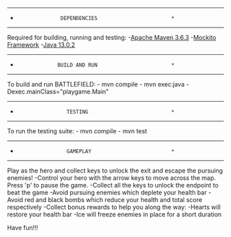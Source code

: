 *********************************************************
*	      	        DEPENDENCIES	 	   	            *
*********************************************************
Required for building, running and testing:
-[Apache Maven 3.6.3](https://maven.apache.org/download.cgi) 
-[Mockito Framework](https://search.maven.org/search?q=g:org.mockito%20AND%20a:mockito-core&core=gav)
-[Java 13.0.2](https://www.java.com/en/download/)

*********************************************************
*	      	       BUILD AND RUN	 	   	            *
*********************************************************
To build and run BATTLEFIELD:
	- mvn compile
	- mvn exec:java -Dexec.mainClass="playgame.Main"

*********************************************************
*	      	          TESTING		 	   	            *
*********************************************************
To run the testing suite:
	- mvn compile
	- mvn test

*********************************************************
*	      	          GAMEPLAY		 	   	            *
*********************************************************
Play as the hero and collect keys to unlock the exit
and escape the pursuing enemies!
-Control your hero with the arrow keys to move across the
map. Press 'p' to pause the game.
-Collect all the keys to unlock the endpoint to beat the
game
-Avoid pursuing enemies which deplete your health bar
-Avoid red and black bombs which reduce your health
and total score respectively
-Collect bonus rewards to help you along the way:
	-Hearts will restore your health bar
	-Ice will freeze enemies in place for
	a short duration

Have fun!!!
